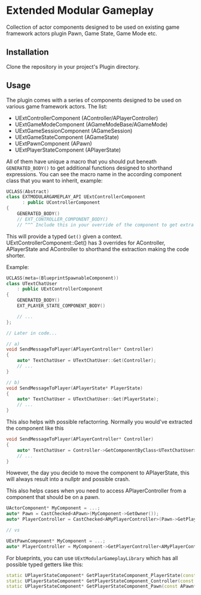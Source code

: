 # Extended Modular Gameplay

Collection of actor components designed to be used on existing game framework actors plugin Pawn, Game State, Game Mode etc.

## Installation

Clone the repository in your project's Plugin directory.

## Usage

The plugin comes with a series of components designed to be used on various game framework actors. The list:
- UExtControllerComponent (AController/APlayerController)
- UExtGameModeComponent (AGameModeBase/AGameMode)
- UExtGameSessionComponent (AGameSession)
- UExtGameStateComponent (AGameState)
- UExtPawnComponent (APawn)
- UExtPlayerStateComponent (APlayerState)

All of them have unique a macro that you should put beneath `GENERATED_BODY()` to get additional functions designed to shorthand expressions. 
You can see the macro name in the according component class that you want to inherit, example:

```cpp
UCLASS(Abstract)
class EXTMODULARGAMEPLAY_API UExtControllerComponent
	  : public UControllerComponent
{
	GENERATED_BODY()
	// EXT_CONTROLLER_COMPONENT_BODY()
	// ^^^ Include this in your override of the component to get extra utilities ^^^
```

This will provide a typed `Get()` given a context. UExtControllerComponent::Get() has 3 overrides for AController, APlayerState and AController to shorthand the extraction making the code shorter.

Example:
```cpp
UCLASS(meta=(BlueprintSpawnableComponent))
class UTextChatUser
	: public UExtControllerComponent
{
	GENERATED_BODY()
	EXT_PLAYER_STATE_COMPONENT_BODY()

	// ...
};

// Later in code...

// a)
void SendMessageToPlayer(APlayerController* Controller)
{
	auto* TextChatUser = UTextChatUser::Get(Controller);
	// ...
}

// b)
void SendMessageToPlayer(APlayerState* PlayerState)
{
	auto* TextChatUser = UTextChatUser::Get(PlayerState);
	// ...
}
```

This also helps with possible refactorring. Normally you would've extracted the component like this
```cpp
void SendMessageToPlayer(APlayerController* Controller)
{
	auto* TextChatUser = Controller->GetComponentByClass<UTextChatUser>()
	// ...
}
```
However, the day you decide to move the component to APlayerState, this will always result into a nullptr and possible crash.

This also helps cases when you need to access APlayerController from a component that should be on a pawn.
```cpp
UActorComponent* MyComponent = ...;
auto* Pawn = CastChecked<APawn>(MyComponent->GetOwner());
auto* PlayerController = CastChecked<AMyPlayerController>(Pawn->GetPlayerController());

// vs

UExtPawnComponent* MyComponent = ...;
auto* PlayerController = MyComponent->GetPlayerController<AMyPlayerController>();
```

For blueprints, you can use `UExtModularGameplayLibrary` which has all possible typed getters like this:
```cpp
static UPlayerStateComponent* GetPlayerStateComponent_PlayerState(const APlayerState* PlayerState, TSubclassOf<UPlayerStateComponent> Class);
static UPlayerStateComponent* GetPlayerStateComponent_Controller(const AController* Controller, TSubclassOf<UPlayerStateComponent> Class);
static UPlayerStateComponent* GetPlayerStateComponent_Pawn(const APawn* Pawn, TSubclassOf<UPlayerStateComponent> Class);
```
